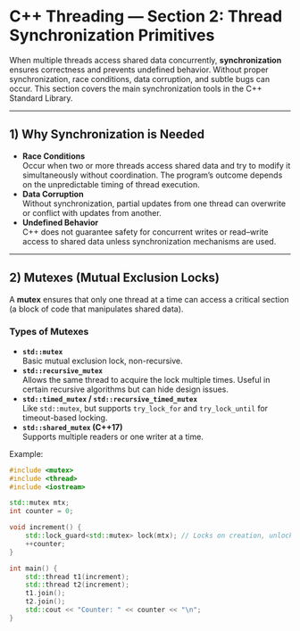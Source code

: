 # C++ Threading — Section 2: Thread Synchronization Primitives

When multiple threads access shared data concurrently, **synchronization** ensures correctness and prevents undefined behavior. Without proper synchronization, race conditions, data corruption, and subtle bugs can occur. This section covers the main synchronization tools in the C++ Standard Library.

---

## 1) Why Synchronization is Needed
- **Race Conditions**  
  Occur when two or more threads access shared data and try to modify it simultaneously without coordination. The program’s outcome depends on the unpredictable timing of thread execution.
- **Data Corruption**  
  Without synchronization, partial updates from one thread can overwrite or conflict with updates from another.
- **Undefined Behavior**  
  C++ does not guarantee safety for concurrent writes or read–write access to shared data unless synchronization mechanisms are used.

---

## 2) Mutexes (Mutual Exclusion Locks)
A **mutex** ensures that only one thread at a time can access a critical section (a block of code that manipulates shared data).

### Types of Mutexes
- **`std::mutex`**  
  Basic mutual exclusion lock, non-recursive.
- **`std::recursive_mutex`**  
  Allows the same thread to acquire the lock multiple times. Useful in certain recursive algorithms but can hide design issues.
- **`std::timed_mutex` / `std::recursive_timed_mutex`**  
  Like `std::mutex`, but supports `try_lock_for` and `try_lock_until` for timeout-based locking.
- **`std::shared_mutex` (C++17)**  
  Supports multiple readers or one writer at a time.

Example:
```cpp
#include <mutex>
#include <thread>
#include <iostream>

std::mutex mtx;
int counter = 0;

void increment() {
    std::lock_guard<std::mutex> lock(mtx); // Locks on creation, unlocks on destruction
    ++counter;
}

int main() {
    std::thread t1(increment);
    std::thread t2(increment);
    t1.join();
    t2.join();
    std::cout << "Counter: " << counter << "\n";
}
